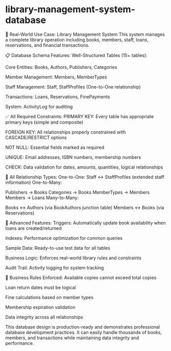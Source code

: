 # library-management-system-database
🎯 Real-World Use Case: Library Management System
This system manages a complete library operation including books, members, staff, loans, reservations, and financial transactions.

📋 Database Schema Features:
Well-Structured Tables (15+ tables):

Core Entities: Books, Authors, Publishers, Categories

Member Management: Members, MemberTypes

Staff Management: Staff, StaffProfiles (One-to-One relationship)

Transactions: Loans, Reservations, FinePayments

System: ActivityLog for auditing


✅ All Required Constraints:
PRIMARY KEY: Every table has appropriate primary keys (simple and composite)

FOREIGN KEY: All relationships properly constrained with CASCADE/RESTRICT options

NOT NULL: Essential fields marked as required

UNIQUE: Email addresses, ISBN numbers, membership numbers

CHECK: Data validation for dates, amounts, quantities, logical relationships

🔗 All Relationship Types:
One-to-One: Staff ↔ StaffProfiles (extended staff information)
One-to-Many:

Publishers → Books
Categories → Books
MemberTypes → Members
Members → Loans
Many-to-Many:

Books ↔ Authors (via BookAuthors junction table)
Members ↔ Books (via Reservations)



🚀 Advanced Features:
Triggers: Automatically update book availability when loans are created/returned

Indexes: Performance optimization for common queries

Sample Data: Ready-to-use test data for all tables

Business Logic: Enforces real-world library rules and constraints

Audit Trail: Activity logging for system tracking

💼 Business Rules Enforced:
Available copies cannot exceed total copies

Loan return dates must be logical

Fine calculations based on member types

Membership expiration validation

Data integrity across all relationships

This database design is production-ready and demonstrates professional database development practices. It can easily handle thousands of books, members, and transactions while maintaining data integrity and performance.
